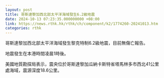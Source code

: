 ```yaml
---
layout: post
title: 哥斯達黎加西北部太平洋海域發生6.2級地震
date: 2024-10-13 07:23:35.000000000 +08:00
link: https://news.rthk.hk/rthk/ch/component/k2/1774260-20241013.htm
categories: rthk
---
```


哥斯達黎加西北部太平洋海域發生黎克特制6.2級地震，目前無傷亡報告。

地震發生在本港時間凌晨1時後。

美國地質勘探局表示，震央位於哥斯達黎加瓜納卡斯特省塔馬林多市西北41公里處海域，震源深度18.6公里。
